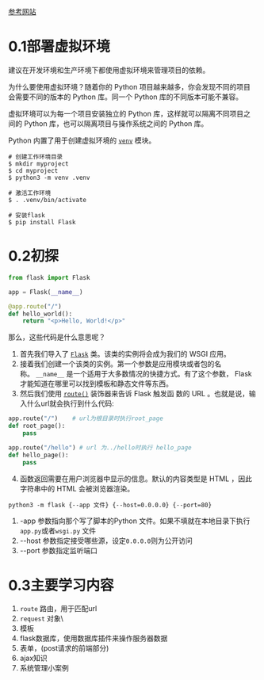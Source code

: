 
[参考网站](https://dormousehole.readthedocs.io/en/latest/installation.html)

# 0.1部署虚拟环境

建议在开发环境和生产环境下都使用虚拟环境来管理项目的依赖。

为什么要使用虚拟环境？随着你的 Python 项目越来越多，你会发现不同的项目 会需要不同的版本的 Python 库。同一个 Python 库的不同版本可能不兼容。

虚拟环境可以为每一个项目安装独立的 Python 库，这样就可以隔离不同项目之 间的 Python 库，也可以隔离项目与操作系统之间的 Python 库。

Python 内置了用于创建虚拟环境的 [`venv`](https://docs.python.org/3/library/venv.html#module-venv "(in Python v3.11)") 模块。

```shell
# 创建工作环境目录
$ mkdir myproject
$ cd myproject
$ python3 -m venv .venv

# 激活工作环境
$ . .venv/bin/activate

# 安装flask
$ pip install Flask
```

# 0.2初探

```python
from flask import Flask

app = Flask(__name__)

@app.route("/")
def hello_world():
    return "<p>Hello, World!</p>"
```

那么，这些代码是什么意思呢？

1. 首先我们导入了 [`Flask`](https://dormousehole.readthedocs.io/en/latest/api.html#flask.Flask "flask.Flask") 类。该类的实例将会成为我们的 WSGI 应用。
2. 接着我们创建一个该类的实例。第一个参数是应用模块或者包的名称。 `__name__` 是一个适用于大多数情况的快捷方式。有了这个参数， Flask 才能知道在哪里可以找到模板和静态文件等东西。
3. 然后我们使用 [`route()`](https://dormousehole.readthedocs.io/en/latest/api.html#flask.Flask.route "flask.Flask.route") 装饰器来告诉 Flask 触发函 数的 URL 。也就是说，输入什么url就会执行到什么代码:
```python
app.route("/")    # url为根目录时执行root_page
def root_page():
	pass

app.route("/hello") # url 为../hello时执行 hello_page
def hello_page():
	pass
```
4. 函数返回需要在用户浏览器中显示的信息。默认的内容类型是 HTML ，因此 字符串中的 HTML 会被浏览器渲染。

```shell
python3 -m flask {--app 文件} {--host=0.0.0.0} {--port=80}
```
1. -app 参数指向那个写了脚本的Python 文件。如果不填就在本地目录下执行`app.py`或者`wsgi.py` 文件
2. --host 参数指定接受哪些源，设定`0.0.0.0`则为公开访问
3. --port 参数指定监听端口

# 0.3主要学习内容
1. `route` 路由，用于匹配url
2. `request` 对象\
3. 模板
4. flask数据库，使用数据库插件来操作服务器数据
5. 表单，(post请求的前端部分)
6. ajax知识
7. 系统管理小案例